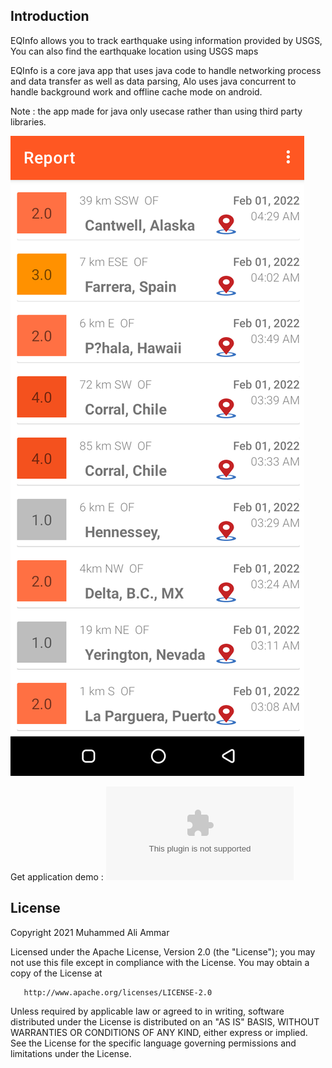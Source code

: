Introduction
------------

EQInfo allows you to track earthquake using information provided by USGS, You can also find the earthquake location using USGS maps

EQInfo is a core java app that uses java code to handle networking process and data transfer as well as data parsing,
Alo uses java concurrent to handle background work and offline cache mode on android.

Note : the app made for java only usecase rather than using third party libraries.

![App_main screen, screenshot](screenshot.png)

Get application demo : ![App_apk](EQInfo.apk)


License
-------
 Copyright 2021 Muhammed Ali Ammar

   Licensed under the Apache License, Version 2.0 (the "License");
   you may not use this file except in compliance with the License.
   You may obtain a copy of the License at

       http://www.apache.org/licenses/LICENSE-2.0

   Unless required by applicable law or agreed to in writing, software
   distributed under the License is distributed on an "AS IS" BASIS,
   WITHOUT WARRANTIES OR CONDITIONS OF ANY KIND, either express or implied.
   See the License for the specific language governing permissions and
   limitations under the License.
